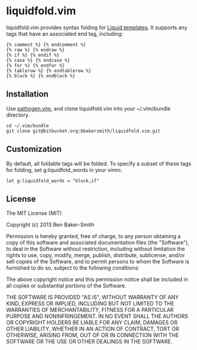 # **liquidfold.vim**

liquidfold.vim provides syntax folding for [Liquid templates](http://liquidmarkup.org/). It supports any tags that have an associated end tag, including:

    {% comment %} {% endcomment %}
    {% raw %} {% endraw %}
    {% if %} {% endif %}
    {% case %} {% endcase %}
    {% for %} {% endfor %}
    {% tablerow %} {% endtablerow %}
    {% block %} {% endblock %}


## Installation

Use [pathogen.vim](https://github.com/tpope/vim-pathogen), and clone liquidfold.vim into your ~/.vim/bundle directory.

    cd ~/.vim/bundle
    git clone git@bitbucket.org:bbakersmith/liquidfold.vim.git


## Customization

By default, all foldable tags will be folded. To specify a subset of these tags for folding, set g:liquidfold_words in your vimrc.

    let g:liquidfold_words = "block,if"


## License

The MIT License (MIT)

Copyright (c) 2013 Ben Baker-Smith

Permission is hereby granted, free of charge, to any person obtaining a copy
of this software and associated documentation files (the "Software"), to deal
in the Software without restriction, including without limitation the rights
to use, copy, modify, merge, publish, distribute, sublicense, and/or sell
copies of the Software, and to permit persons to whom the Software is
furnished to do so, subject to the following conditions:

The above copyright notice and this permission notice shall be included in
all copies or substantial portions of the Software.

THE SOFTWARE IS PROVIDED "AS IS", WITHOUT WARRANTY OF ANY KIND, EXPRESS OR
IMPLIED, INCLUDING BUT NOT LIMITED TO THE WARRANTIES OF MERCHANTABILITY,
FITNESS FOR A PARTICULAR PURPOSE AND NONINFRINGEMENT. IN NO EVENT SHALL THE
AUTHORS OR COPYRIGHT HOLDERS BE LIABLE FOR ANY CLAIM, DAMAGES OR OTHER
LIABILITY, WHETHER IN AN ACTION OF CONTRACT, TORT OR OTHERWISE, ARISING FROM,
OUT OF OR IN CONNECTION WITH THE SOFTWARE OR THE USE OR OTHER DEALINGS IN
THE SOFTWARE.
